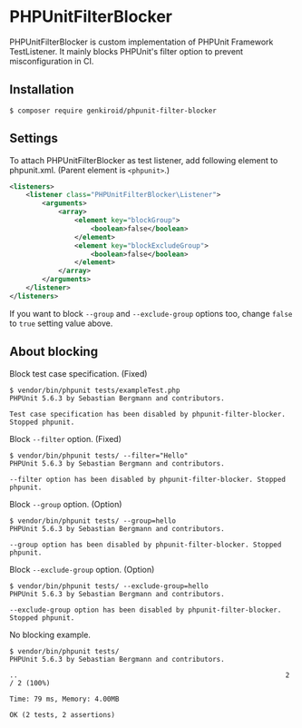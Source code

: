 # PHPUnitFilterBlocker

PHPUnitFilterBlocker is custom implementation of PHPUnit Framework TestListener. It mainly blocks PHPUnit's filter option to prevent misconfiguration in CI.

## Installation

```
$ composer require genkiroid/phpunit-filter-blocker
```

## Settings

To attach PHPUnitFilterBlocker as test listener, add following element to phpunit.xml. (Parent element is `<phpunit>`.)

```xml
<listeners>
    <listener class="PHPUnitFilterBlocker\Listener">
        <arguments>
            <array>
                <element key="blockGroup">
                    <boolean>false</boolean>
                </element>
                <element key="blockExcludeGroup">
                    <boolean>false</boolean>
                </element>
            </array>
        </arguments>
    </listener>
</listeners>
```

If you want to block `--group` and `--exclude-group` options too, change `false` to `true` setting value above.

## About blocking

Block test case specification. (Fixed)
```
$ vendor/bin/phpunit tests/exampleTest.php
PHPUnit 5.6.3 by Sebastian Bergmann and contributors.

Test case specification has been disabled by phpunit-filter-blocker. Stopped phpunit.
```

Block `--filter` option. (Fixed)
```
$ vendor/bin/phpunit tests/ --filter="Hello"
PHPUnit 5.6.3 by Sebastian Bergmann and contributors.

--filter option has been disabled by phpunit-filter-blocker. Stopped phpunit.
```

Block `--group` option. (Option)
```
$ vendor/bin/phpunit tests/ --group=hello
PHPUnit 5.6.3 by Sebastian Bergmann and contributors.

--group option has been disabled by phpunit-filter-blocker. Stopped phpunit.
```

Block `--exclude-group` option. (Option)
```
$ vendor/bin/phpunit tests/ --exclude-group=hello
PHPUnit 5.6.3 by Sebastian Bergmann and contributors.

--exclude-group option has been disabled by phpunit-filter-blocker. Stopped phpunit.
```

No blocking example.
```
$ vendor/bin/phpunit tests/
PHPUnit 5.6.3 by Sebastian Bergmann and contributors.

..                                                                  2 / 2 (100%)

Time: 79 ms, Memory: 4.00MB

OK (2 tests, 2 assertions)
```

